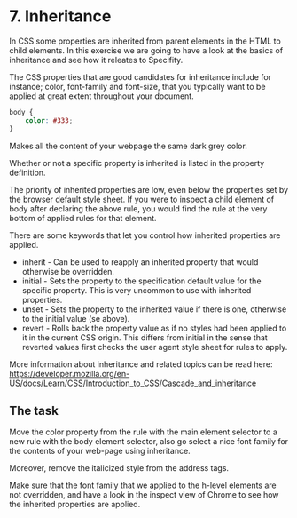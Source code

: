 # 7. Inheritance

In CSS some properties are inherited from parent elements in the HTML to child elements. In this exercise we are going to have a look at the basics of inheritance and see how it releates to Specifity.

The CSS properties that are good candidates for inheritance include for instance; color, font-family and font-size, that you typically want to be applied at great extent throughout your document.

```css
body {
    color: #333;
}
```

Makes all the content of your webpage the same dark grey color.

Whether or not a specific property is inherited is listed in the property definition.

The priority of inherited properties are low, even below the properties set by the browser default style sheet. If you were to inspect a child element of body after declaring the above rule, you would find the rule at the very bottom of applied rules for that element.

There are some keywords that let you control how inherited properties are applied.

* inherit - Can be used to reapply an inherited property that would otherwise be overridden.
* initial - Sets the property to the specification default value for the specific property. This is very uncommon to use with inherited properties.
* unset - Sets the property to the inherited value if there is one, otherwise to the initial value (se above).
* revert - Rolls back the property value as if no styles had been applied to it in the current CSS origin. This differs from initial in the sense that reverted values first checks the user agent style sheet for rules to apply.

More information about inheritance and related topics can be read here: https://developer.mozilla.org/en-US/docs/Learn/CSS/Introduction_to_CSS/Cascade_and_inheritance

## The task

Move the color property from the rule with the main element selector to a new rule with the body element selector, also go select a nice font family for the contents of your web-page using inheritance.

Moreover, remove the italicized style from the address tags.

Make sure that the font family that we applied to the h-level elements are not overridden, and have a look in the inspect view of Chrome to see how the inherited properties are applied.